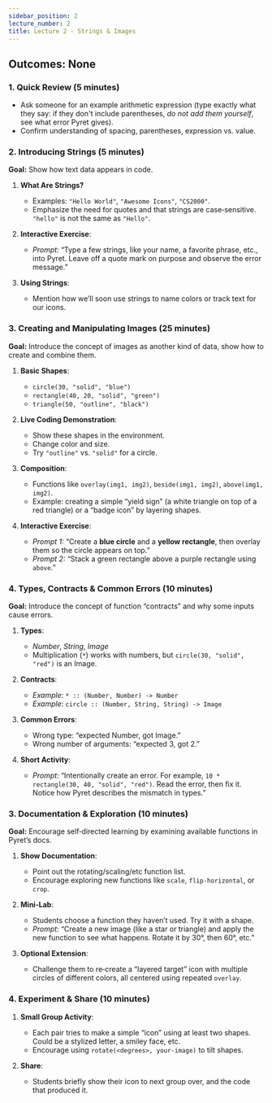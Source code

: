 ```yaml
---
sidebar_position: 2
lecture_number: 2
title: Lecture 2 - Strings & Images
---
```


## Outcomes: None

### **1. Quick Review (5 minutes)**
- Ask someone for an example arithmetic expression (type exactly what they say: if they don't include parentheses, _do not add them yourself_, see what error Pyret gives).
- Confirm understanding of spacing, parentheses, expression vs. value.

### **2. Introducing Strings (5 minutes)**
**Goal:** Show how text data appears in code.

1. **What Are Strings?**
   - Examples: `"Hello World"`, `"Awesome Icons"`, `"CS2000"`.
   - Emphasize the need for quotes and that strings are case‐sensitive. `"hello"` is not the same as `"Hello"`.

2. **Interactive Exercise**:
   - *Prompt:* “Type a few strings, like your name, a favorite phrase, etc., into Pyret. Leave off a quote mark on purpose and observe the error message.”

3. **Using Strings**:
   - Mention how we’ll soon use strings to name colors or track text for our icons.

### **3. Creating and Manipulating Images (25 minutes)**
**Goal:** Introduce the concept of images as another kind of data, show how to create and combine them.

1. **Basic Shapes**:
   - `circle(30, "solid", "blue")`
   - `rectangle(40, 20, "solid", "green")`
   - `triangle(50, "outline", "black")`

2. **Live Coding Demonstration**:
   - Show these shapes in the environment.
   - Change color and size.
   - Try `"outline"` vs. `"solid"` for a circle.

3. **Composition**:
   - Functions like `overlay(img1, img2)`, `beside(img1, img2)`, `above(img1, img2)`.
   - Example: creating a simple “yield sign” (a white triangle on top of a red triangle) or a “badge icon” by layering shapes.

4. **Interactive Exercise**:
   - *Prompt 1:* “Create a **blue circle** and a **yellow rectangle**, then overlay them so the circle appears on top.”
   - *Prompt 2:* “Stack a green rectangle above a purple rectangle using `above`.”

### **4. Types, Contracts & Common Errors (10 minutes)**
**Goal:** Introduce the concept of function “contracts” and why some inputs cause errors.

1. **Types**:
   - *Number*, *String*, *Image*
   - Multiplication (`*`) works with numbers, but `circle(30, "solid", "red")` is an Image.

2. **Contracts**:
   - *Example*: `* :: (Number, Number) -> Number`
   - *Example*: `circle :: (Number, String, String) -> Image`

3. **Common Errors**:
   - Wrong type: “expected Number, got Image.”
   - Wrong number of arguments: “expected 3, got 2.”

4. **Short Activity**:
   - *Prompt:* “Intentionally create an error. For example, `10 * rectangle(30, 40, "solid", "red")`. Read the error, then fix it. Notice how Pyret describes the mismatch in types.”

### **3. Documentation & Exploration (10 minutes)**
**Goal:** Encourage self‐directed learning by examining available functions in Pyret’s docs.

1. **Show Documentation**:
   - Point out the rotating/scaling/etc function list.
   - Encourage exploring new functions like `scale`, `flip-horizontal`, or `crop`.

2. **Mini‐Lab**:
   - Students choose a function they haven’t used. Try it with a shape.
   - *Prompt:* “Create a new image (like a star or triangle) and apply the new function to see what happens. Rotate it by 30°, then 60°, etc.”

3. **Optional Extension**:
   - Challenge them to re‐create a “layered target” icon with multiple circles of different colors, all centered using repeated `overlay`.



### **4. Experiment & Share (10 minutes)**
1. **Small Group Activity**:
   - Each pair tries to make a simple “icon” using at least two shapes. Could be a stylized letter, a smiley face, etc.
   - Encourage using `rotate(<degrees>, your-image)` to tilt shapes.

2. **Share**:
   - Students briefly show their icon to next group over, and the code that produced it.


